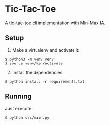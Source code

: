 # Tic-Tac-Toe

A tic-tac-toe cli implementation with Min-Max IA.

## Setup

1. Make a virtualenv and activate it:
```
$ python3 -m venv venv
$ source venv/bin/activate
```

2. Install the dependencies:
```
$ python install -r requirements.txt
```

## Running

Just execute:
```
$ python src/main.py
```
